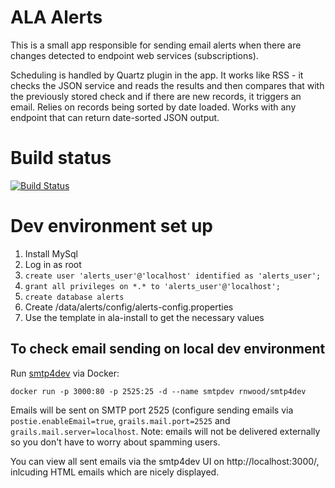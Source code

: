 # ALA Alerts

This is a small app responsible for sending email alerts when there are changes detected to endpoint web services (subscriptions).

Scheduling is handled by Quartz plugin in the app. It works like RSS - it checks the JSON service and reads the results and then compares that with the previously stored check and if there are new records, it triggers an email. Relies on records being sorted by date loaded. Works with any endpoint that can return date-sorted JSON output.

# Build status

[![Build Status](https://api.travis-ci.com/AtlasOfLivingAustralia/alerts.svg?branch=develop)](https://app.travis-ci.com/github/AtlasOfLivingAustralia/alerts)

# Dev environment set up

1. Install MySql
1. Log in as root
1. ```create user 'alerts_user'@'localhost' identified as 'alerts_user';```
1. ```grant all privileges on *.* to 'alerts_user'@'localhost';```
1. ```create database alerts```
1. Create /data/alerts/config/alerts-config.properties
  1. Use the template in ala-install to get the necessary values


## To check email sending on local dev environment
Run [smtp4dev](https://github.com/rnwood/smtp4dev) via Docker:

`docker run -p 3000:80 -p 2525:25 -d --name smtpdev rnwood/smtp4dev`

Emails will be sent on SMTP port 2525 (configure sending emails via `postie.enableEmail=true`, `grails.mail.port=2525` and `grails.mail.server=localhost`. Note: emails will not be delivered externally so you don't have to worry about spamming users.

You can view all sent emails via the smtp4dev UI on http://localhost:3000/, inlcuding HTML emails which are nicely displayed.
